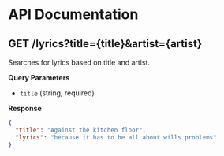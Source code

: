 # API Documentation

## GET /lyrics?title={title}&artist={artist}
Searches for lyrics based on title and artist.

**Query Parameters**
- `title` (string, required)

**Response**
```json
{
  "title": "Against the kitchen floor",
  "lyrics": "because it has to be all about wills problems"
}
